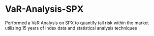 # VaR-Analysis-SPX
Performed a VaR Analysis on SPX to quantify tail risk within the market utilizing 15 years of index data and statistical analysis techniques
